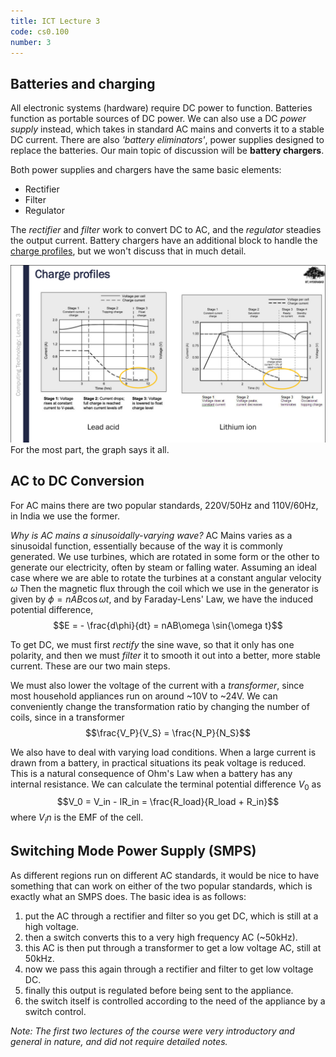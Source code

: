 ```yaml
---
title: ICT Lecture 3
code: cs0.100
number: 3
---
```

## Batteries and charging

All electronic systems (hardware) require DC power to function. Batteries function as portable sources of DC power.
We can also use a DC *power supply* instead, which takes in standard AC mains and converts it to a stable DC current.
There are also *'battery eliminators'*, power supplies designed to replace the batteries.
Our main topic of discussion will be **battery chargers**.

Both power supplies and chargers have the same basic elements:
- Rectifier
- Filter
- Regulator

The *rectifier* and *filter* work to convert DC to AC, and the *regulator* steadies the output current.
Battery chargers have an additional block to handle the [charge profiles](https://support.delta-q.com/hc/en-us/articles/360015387312-What-is-an-Algorithm-Charge-Profile-), but we won't discuss that in much detail.

![block](/assets/images/ict003fig1.png)
For the most part, the graph says it all.

## AC to DC Conversion

For AC mains there are two popular standards, 220V/50Hz and 110V/60Hz, in India we use the former.

*Why is AC mains a sinusoidally-varying wave?*
AC Mains varies as a sinusoidal function, essentially because of the way it is commonly generated.
We use turbines, which are rotated in some form or the other to generate our electricity, often by steam or falling water.  Assuming an ideal case where we are able to rotate the turbines at a constant angular velocity $\omega$
Then the magnetic flux through the coil which we use in the generator is given by $\phi = nAB\cos{\omega t}$, and by Faraday-Lens' Law, we have the induced potential difference, 
$$E = - \frac{d\phi}{dt} = nAB\omega \sin{\omega t}$$

To get DC, we must first *rectify* the sine wave, so that it only has one polarity, and then we must *filter* it to smooth it out into a better, more stable current. These are our two main steps. 

We must also lower the voltage of the current with a *transformer*, since most household appliances run on around ~10V to ~24V. We can conveniently change the transformation ratio by changing the number of coils, since in a transformer
$$\frac{V_P}{V_S} = \frac{N_P}{N_S}$$

We also have to deal with varying load conditions. When a large current is drawn from a battery, in practical situations its peak voltage is reduced. This is a natural consequence of Ohm's Law when a battery has any internal resistance. We can calculate the terminal potential difference $V_0$ as
$$V_0 = V_in - IR_in = \frac{R_load}{R_load + R_in}$$
where $V_in$ is the EMF of the cell.

## Switching Mode Power Supply (SMPS)

As different regions run on different AC standards, it would be nice to have something that can work on either of the two popular standards, which is exactly what an SMPS does.
The basic idea is as follows:
1. put the AC through a rectifier and filter so you get DC, which is still at a high voltage.
2. then a switch converts this to a very high frequency AC (~50kHz).
3. this AC is then put through a transformer to get a low voltage AC, still at 50kHz.
4. now we pass this again through a rectifier and filter to get low voltage DC.
5. finally this output is regulated before being sent to the appliance.
6. the switch itself is controlled according to the need of the appliance by a switch control.

*Note: The first two lectures of the course were very introductory and general in nature, and did not require detailed notes.*
